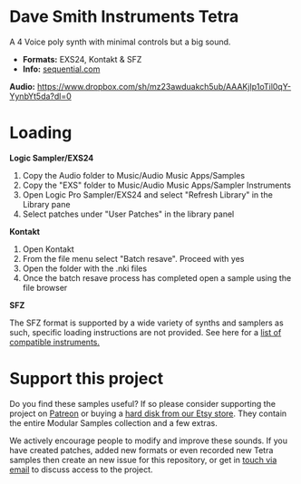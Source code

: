 # Dave Smith Instruments Tetra 
 
A 4 Voice poly synth with minimal controls but a big sound.

-   **Formats:** EXS24, Kontakt & SFZ
-   **Info:** [sequential.com](https://www.sequential.com/product/tetra/)

**Audio:** https://www.dropbox.com/sh/mz23awduakch5ub/AAAKjIp1oTil0qY-YynbYt5da?dl=0

# Loading

**Logic Sampler/EXS24**

1. Copy the Audio folder to Music/Audio Music Apps/Samples
2. Copy the "EXS" folder to Music/Audio Music Apps/Sampler Instruments
3. Open Logic Pro Sampler/EXS24 and select "Refresh Library" in the Library pane
4. Select patches under "User Patches" in the library panel 

****Kontakt****

1.  Open Kontakt
2. From the file menu select "Batch resave". Proceed with yes
3. Open the folder with the .nki files
4. Once the batch resave process has completed open a sample using the file browser

**SFZ**

The SFZ format is supported by a wide variety of synths and samplers as such, specific loading instructions are not provided. See here for a [list of compatible instruments.](https://sfzformat.com/software/players/) 

# Support this project

Do you find these samples useful? If so please consider supporting the project on [Patreon](https://www.patreon.com/bePatron?u=3947038) or buying a [hard disk from our Etsy store](https://www.etsy.com/uk/shop/ModularSamplesDisks?ref=simple-shop-header-name&listing_id=757501884). They contain the entire Modular Samples collection and a few extras.

We actively encourage people to modify and improve these sounds. If you have created patches, added new formats or even recorded new Tetra samples then create an new issue for this repository, or get in [touch via email](modularsamples@gmail.com) to discuss access to the project.

